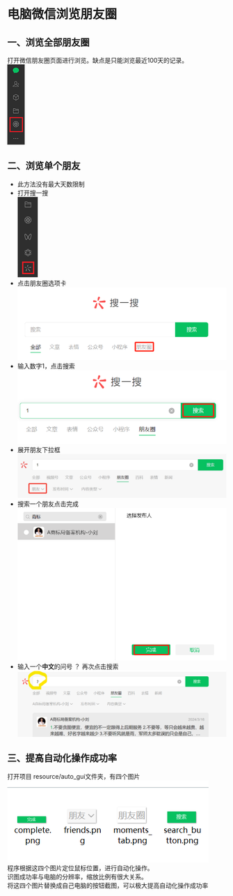 # 电脑微信浏览朋友圈
## 一、浏览全部朋友圈
打开微信朋友圈页面进行浏览。缺点是只能浏览最近100天的记录。<br/>
![朋友圈页面.png](/doc/pic/朋友圈页面.png)<br/>
## 二、浏览单个朋友
* 此方法没有最大天数限制<br/>
* 打开搜一搜<br/>
![打开搜一搜.png](/doc/pic/打开搜一搜.png)<br/>
* 点击朋友圈选项卡<br/>
![打开朋友圈.png](/doc/pic/打开朋友圈.png)<br/>
* 输入数字1，点击搜索<br/>
![点击搜索.png](/doc/pic/点击搜索.png)<br/>
* 展开朋友下拉框<br/>
![展开朋友.png](/doc/pic/展开朋友.png)<br/>
* 搜索一个朋友点击完成<br/>
![点击完成.png](/doc/pic/点击完成.png)<br/>
* 输入一个**中文**的问号 ？ 再次点击搜索<br/>
![中文问号.png](/doc/pic/中文问号.png)<br/>

## 三、提高自动化操作成功率
打开项目 resource/auto_gui文件夹，有四个图片<br/>
![四幅图.png](/doc/pic/四幅图.png)<br/>
程序根据这四个图片定位鼠标位置，进行自动化操作。<br/>
识图成功率与电脑的分辨率，缩放比例有很大关系。<br/>
将这四个图片替换成自己电脑的按钮截图，可以极大提高自动化操作成功率<br/>